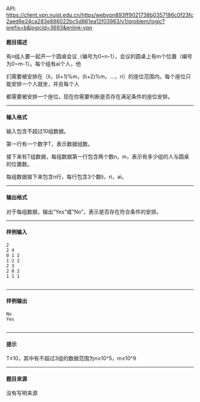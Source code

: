 API: https://client.vpn.nuist.edu.cn/https/webvpn893ff9021738b0357186c0f23fc2aed6e24ca283e886022bc5d861ea12f03963/v1/problem/logic?prefix=b&logicId=3693&enlink-vpn

#### 题目描述

有n组人要一起开一个圆桌会议（编号为0~n-1），会议的圆桌上有m个位置（编号为0~m-1）。每个组有ai个人，他

们需要被安排在（li，(li+1)%m，(li+2)%m，…，ri）的座位范围内。每个座位只能安排一个人就坐，并且每个人

都需要被安排一个座位。现在你需要判断是否存在满足条件的座位安排。

---

#### 输入格式

输入包含不超过10组数据。

第一行有一个数字T，表示数据组数。

接下来有T组数据，每组数据第一行包含两个数n，m，表示有多少组的人与圆桌的位置数。

每组数据接下来包含n行，每行包含3个数li，ri，ai。

---

#### 输出格式

对于每组数据，输出”Yes”或”No”，表示是否存在符合条件的安排。

---

#### 样例输入
```
2
2 4
0 1 2
1 2 2
2 3
2 0 2
1 1 1
 

```

---

#### 样例输出
```
No
Yes
 
```

---

#### 提示

T≤10，其中有不超过3组的数据范围为n≤10^5，m≤10^9

---

#### 题目来源

没有写明来源